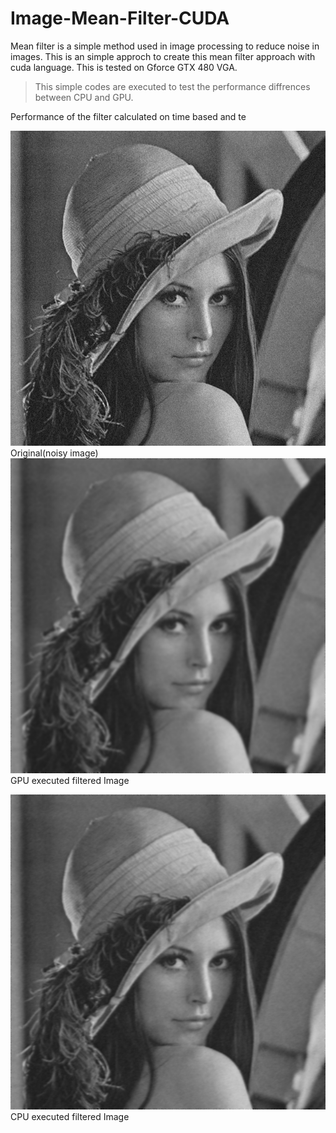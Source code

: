 # Image-Mean-Filter-CUDA
Mean filter is a simple method used in image processing to reduce noise in images. This is an simple approch to create this mean filter approach with cuda language. This is tested on Gforce GTX 480 VGA. 

> This simple codes are executed to test the performance diffrences
> between CPU and GPU.

Performance of the filter calculated on time based and te

![Original Image](https://raw.githubusercontent.com/ThilinaPrasad/Image-Mean-Filter-CUDA/master/pic_640.bmp)
Original(noisy image)
![FIltered Image](https://raw.githubusercontent.com/ThilinaPrasad/Image-Mean-Filter-CUDA/master/GPU_out_640.bmp)
GPU executed filtered Image

![enter image description here](https://raw.githubusercontent.com/ThilinaPrasad/Image-Mean-Filter-CUDA/master/CPU_out_640.bmp)
CPU executed filtered Image
<!--stackedit_data:
eyJoaXN0b3J5IjpbMTExNTI3MDI2NSwtNjY5MTUxODgwLC0xOT
U0MDczNjM4XX0=
-->